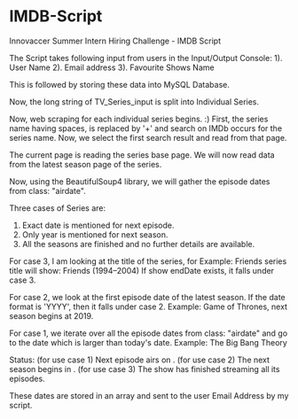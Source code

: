 # IMDB-Script
Innovaccer Summer Intern Hiring Challenge - IMDB Script

The Script takes following input from users in the Input/Output Console:
1). User Name
2). Email address 
3). Favourite Shows Name

This is followed by storing these data into MySQL Database.

Now, the long string of TV_Series_input is split into Individual Series.

Now, web scraping for each individual series begins. :)
First, the series name having spaces, is replaced by '+' and search on IMDb occurs for the series name.
Now, we select the first search result and read from that page.

The current page is reading the series base page.
We will now read data from the latest season page of the series.

Now, using the BeautifulSoup4 library, we will gather the episode dates from class: "airdate".

Three cases of Series are:
1. Exact date is mentioned for next episode.
2. Only year is mentioned for next season.
3. All the seasons are finished and no further details are available.

For case 3, I am looking at the title of the series, for Example: Friends series title will show: Friends (1994–2004)
If show endDate exists, it falls under case 3.

For case 2, we look at the first episode date of the latest season. If the date format is 'YYYY', then it falls under case 2.
Example: Game of Thrones, next season begins at 2019.

For case 1, we iterate over all the episode dates from class: "airdate" and go to the date which is larger than today's date. 
Example: The Big Bang Theory

Status: (for use case 1) Next episode airs on <yyyy-mm-dd>.
(for use case 2) The next season begins in <yyyy>.
(for use case 3) The show has finished streaming all its episodes.

These dates are stored in an array and sent to the user Email Address by my script.
